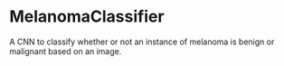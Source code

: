 # MelanomaClassifier
A CNN to classify whether or not an instance of melanoma is benign or malignant based on an image.
